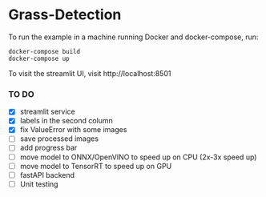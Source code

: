 # Grass-Detection

To run the example in a machine running Docker and docker-compose, run:

    docker-compose build
    docker-compose up
    
To visit the streamlit UI, visit http://localhost:8501


### TO DO

- [x] streamlit service
- [x] labels in the second column
- [x] fix ValueError with some images
- [ ] save processed images
- [ ] add progress bar
- [ ] move model to ONNX/OpenVINO to speed up on CPU (2x-3x speed up)
- [ ] move model to TensorRT to speed up on GPU
- [ ] fastAPI backend
- [ ] Unit testing